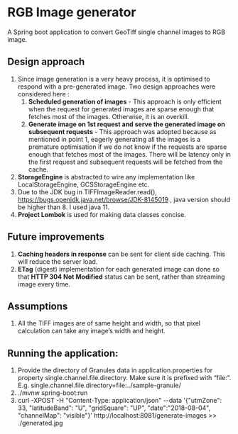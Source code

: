 # RGB Image generator
A Spring boot application to convert GeoTiff single channel images to RGB image.

## Design approach 
1. Since image generation is a very heavy process, it is optimised to respond with a pre-generated image. Two design approaches were considered here :
    1. **Scheduled generation of images** - This approach is only efficient when the request for generated images are sparse enough that fetches most of the images. Otherwise, it is an overkill.
    1. **Generate image on 1st request and serve the generated image on subsequent requests** - This approach was adopted because as mentioned in point 1, eagerly generating all the images is a premature optimisation if we do not know if the requests are sparse enough that fetches most of the images. There will be latency only in the first request and subsequent requests will be fetched from the cache.
1. **StorageEngine** is abstracted to wire any implementation like LocalStorageEngine, GCSStorageEngine etc.
1. Due to the JDK bug in TIFFImageReader.read(), https://bugs.openjdk.java.net/browse/JDK-8145019 , java version should be higher than 8. I used java 11.
1. **Project Lombok** is used for making data classes concise.

## Future improvements
1. **Caching headers in response** can be sent for client side caching. This will reduce the server load.
1. **ETag** (digest) implementation for each generated image can done so that **HTTP 304 Not Modified** status can be sent, rather than streaming image every time.

## Assumptions
1. All the TIFF images are of same height and width, so that pixel calculation can take any image’s width and height.

## Running the application:
1. Provide the directory of Granules data in application.properties for property single.channel.file.directory. Make sure it is prefixed with “file:”. E.g. single.channel.file.directory=file:../sample-granule/ 
1. ./mvnw spring-boot:run
1. curl -XPOST -H "Content-Type: application/json" --data '{"utmZone": 33, "latitudeBand": "U", "gridSquare": "UP", "date":"2018-08-04", "channelMap": "visible"}' http://localhost:8081/generate-images >> ./generated.jpg
